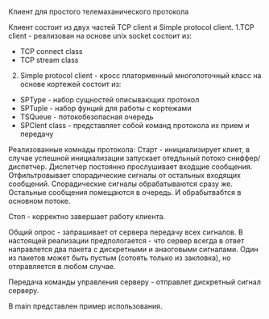 Клиент для простого телемаханического протокола

Клиент состоит из двух частей TCP client и Simple protocol client.
1.TCP client - реализован на основе unix socket состоит из:
- TCP connect class
- TCP stream class

2. Simple protocol client - кросс платорменный многопоточный класс на основе кортежей состоит из:
- SPType - набор сущностей описывающих протокол
- SPTuple - набор фунций для работы с кортежами
- TSQueue - потокобезопасная очередь
- SPClent class - представляет собой команд протокола их прием и передачу 

 Реализованные комнады протокола:
 Старт - инициализирует клиет, в случае успешной инициализации запускает отедльный потоко сниффер/диспетчер. 
 Диспетчер постоянно прослушивает входщие сообщения. Отфильтровывает спорадические сигналы от остальных входящих сообщений.
 Спорадические сигналы обрабатываются сразу же. Остальные сообщения помещаются в очередь. И обрабытвабтся в основном потоке.

 Стоп - корректно завершает работу клиента.

 Общий опрос - запрашивает от сервера передачу всех сигналов. В настоящей реализации предпологается - что сервер всегда в ответ направлется два пакета с дискретными и анаоговыми сигналами. 
 Один из пакетов может быть пустым (сотоять только из закловка), но отправляется в любом случае.

 Передача команды управления серверу - отправлет дискретный сигнал серверу. 


В main представлен пример использования.
